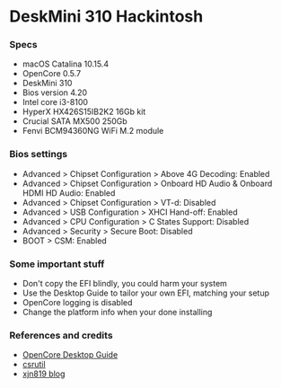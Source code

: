 # DeskMini 310 Hackintosh

### Specs
+ macOS Catalina 10.15.4
+ OpenCore 0.5.7
+ DeskMini 310
+ Bios version 4.20
+ Intel core i3-8100
+ HyperX HX426S15IB2K2 16Gb kit
+ Crucial SATA MX500 250Gb
+ Fenvi BCM94360NG WiFi M.2 module

### Bios settings
+ Advanced > Chipset Configuration > Above 4G Decoding: Enabled
+ Advanced > Chipset Configuration > Onboard HD Audio & Onboard HDMI HD Audio: Enabled
+ Advanced > Chipset Configuration > VT-d: Disabled
+ Advanced > USB Configuration > XHCI Hand-off: Enabled
+ Advanced > CPU Configuration > C States Support: Disabled
+ Advanced > Security > Secure Boot: Disabled
+ BOOT > CSM: Enabled

### Some important stuff
+ Don't copy the EFI blindly, you could harm your system
+ Use the Desktop Guide to tailor your own EFI, matching your setup
+ OpenCore logging is disabled
+ Change the platform info when your done installing

### References and credits
+ [OpenCore Desktop Guide](https://dortania.github.io/OpenCore-Desktop-Guide/)
+ [csrutil](https://github.com/csrutil/DeskMini)
+ [xjn819 blog](https://blog.xjn819.com/?p=7)
